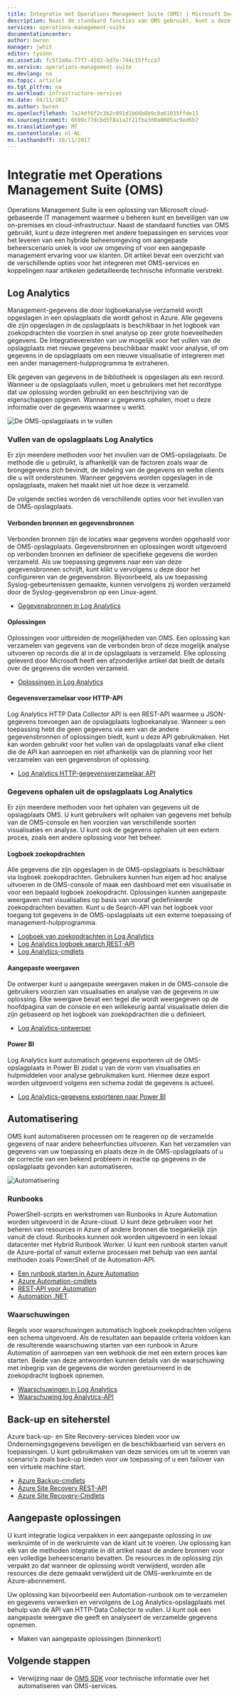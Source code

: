 ```yaml
---
title: Integratie met Operations Management Suite (OMS) | Microsoft Docs
description: Naast de standaard functies van OMS gebruikt, kunt u deze integreren met andere toepassingen en services voor het leveren van een hybride beheeromgeving om aangepaste beheerscenario uniek is voor uw omgeving of voor een aangepaste management ervaring voor uw klanten.  Dit artikel bevat een overzicht van de verschillende opties voor het integreren met OMS en koppelingen naar artikelen gedetailleerde technische informatie verstrekt.
services: operations-management-suite
documentationcenter: 
author: bwren
manager: jwhit
editor: tysonn
ms.assetid: fc5f3a8a-77f7-4103-bd7e-744c15ffcca7
ms.service: operations-management-suite
ms.devlang: na
ms.topic: article
ms.tgt_pltfrm: na
ms.workload: infrastructure-services
ms.date: 04/11/2017
ms.author: bwren
ms.openlocfilehash: 7a24df6f2c3b2c091d1b66b8b9c0a61035ffde11
ms.sourcegitcommit: 6699c77dcbd5f8a1a2f21fba3d0a0005ac9ed6b7
ms.translationtype: MT
ms.contentlocale: nl-NL
ms.lasthandoff: 10/11/2017
---
```

# <a name="integrating-with-operations-management-suite-oms"></a>Integratie met Operations Management Suite (OMS)
Operations Management Suite is een oplossing van Microsoft cloud-gebaseerde IT management waarmee u beheren kunt en beveiligen van uw on-premises en cloud-infrastructuur.  Naast de standaard functies van OMS gebruikt, kunt u deze integreren met andere toepassingen en services voor het leveren van een hybride beheeromgeving om aangepaste beheerscenario uniek is voor uw omgeving of voor een aangepaste management ervaring voor uw klanten.  Dit artikel bevat een overzicht van de verschillende opties voor het integreren met OMS-services en koppelingen naar artikelen gedetailleerde technische informatie verstrekt. 

## <a name="log-analytics"></a>Log Analytics
Management-gegevens die door logboekanalyse verzameld wordt opgeslagen in een opslagplaats die wordt gehost in Azure.  Alle gegevens die zijn opgeslagen in de opslagplaats is beschikbaar in het logboek van zoekopdrachten die voorzien in snel analyse op zeer grote hoeveelheden gegevens.  De Integratievereisten van uw mogelijk voor het vullen van de opslagplaats met nieuwe gegevens beschikbaar maakt voor analyse, of om gegevens in de opslagplaats om een nieuwe visualisatie of integreren met een ander management-hulpprogramma te extraheren.

Elk gegeven van gegevens in de bibliotheek is opgeslagen als een record.  Wanneer u de opslagplaats vullen, moet u gebruikers met het recordtype dat uw oplossing worden gebruikt en een beschrijving van de eigenschappen opgeven.  Wanneer u gegevens ophalen, moet u deze informatie over de gegevens waarmee u werkt.

![De OMS-opslagplaats in te vullen](media/operations-management-suite-integration/repository.png)

### <a name="populate-the-log-analytics-repository"></a>Vullen van de opslagplaats Log Analytics
Er zijn meerdere methoden voor het invullen van de OMS-opslagplaats.  De methode die u gebruikt, is afhankelijk van de factoren zoals waar de brongegevens zich bevindt, de indeling van de gegevens en welke clients die u wilt ondersteunen.  Wanneer gegevens worden opgeslagen in de opslagplaats, maken het maakt niet uit hoe deze is verzameld.

De volgende secties worden de verschillende opties voor het invullen van de OMS-opslagplaats.

#### <a name="connected-sources-and-data-sources"></a>Verbonden bronnen en gegevensbronnen
Verbonden bronnen zijn de locaties waar gegevens worden opgehaald voor de OMS-opslagplaats.  Gegevensbronnen en oplossingen wordt uitgevoerd op verbonden bronnen en definieer de specifieke gegevens die worden verzameld.  Als uw toepassing gegevens naar een van deze gegevensbronnen schrijft, kunt klikt u vervolgens u deze door het configureren van de gegevensbron.  Bijvoorbeeld, als uw toepassing Syslog-gebeurtenissen gemaakte, kunnen vervolgens zij worden verzameld door de Syslog-gegevensbron op een Linux-agent.

* [Gegevensbronnen in Log Analytics](../log-analytics/log-analytics-data-sources.md)

#### <a name="solutions"></a>Oplossingen
Oplossingen voor uitbreiden de mogelijkheden van OMS.  Een oplossing kan verzamelen van gegevens van de verbonden bron of deze mogelijk analyse uitvoeren op records die al in de opslagplaats is verzameld.  Elke oplossing geleverd door Microsoft heeft een afzonderlijke artikel dat biedt de details over de gegevens die worden verzameld.

* [Oplossingen in Log Analytics](../log-analytics/log-analytics-add-solutions.md)

#### <a name="http-data-collector-api"></a>Gegevensverzamelaar voor HTTP-API
Log Analytics HTTP Data Collector API is een REST-API waarmee u JSON-gegevens toevoegen aan de opslagplaats logboekanalyse.  Wanneer u een toepassing hebt die geen gegevens via een van de andere gegevensbronnen of oplossingen biedt, kunt u deze API gebruikmaken.  Het kan worden gebruikt voor het vullen van de opslagplaats vanaf elke client die de API kan aanroepen en niet afhankelijk van de planning voor het verzamelen van een gegevensbron of oplossing.

* [Log Analytics HTTP-gegevensverzamelaar API](../log-analytics/log-analytics-data-collector-api.md)

### <a name="retrieve-data-from-the-log-analytics-repository"></a>Gegevens ophalen uit de opslagplaats Log Analytics
Er zijn meerdere methoden voor het ophalen van gegevens uit de opslagplaats OMS.  U kunt gebruikers wilt ophalen van gegevens met behulp van de OMS-console en hen voorzien van verschillende soorten visualisaties en analyse.  U kunt ook de gegevens ophalen uit een extern proces, zoals een andere oplossing voor het beheer.

#### <a name="log-searches"></a>Logboek zoekopdrachten
Alle gegevens die zijn opgeslagen in de OMS-opslagplaats is beschikbaar via logboek zoekopdrachten.  Gebruikers kunnen hun eigen ad hoc analyse uitvoeren in de OMS-console of maak een dashboard met een visualisatie in voor een bepaald logboek zoekopdracht.  Oplossingen kunnen aangepaste weergaven met visualisaties op basis van vooraf gedefinieerde zoekopdrachten bevatten.  Kunt u de Search-API van het logboek voor toegang tot gegevens in de OMS-opslagplaats uit een externe toepassing of management-hulpprogramma.  

* [Logboek van zoekopdrachten in Log Analytics](../log-analytics/log-analytics-log-searches.md)
* [Log Analytics logboek search REST-API](../log-analytics/log-analytics-log-search-api.md)
* [Log Analytics-cmdlets](https://msdn.microsoft.com/library/mt188224.aspx)

#### <a name="custom-views"></a>Aangepaste weergaven
De ontwerper kunt u aangepaste weergaven maken in de OMS-console die gebruikers voorzien van visualisaties en analyse van de gegevens in uw oplossing.  Elke weergave bevat een tegel die wordt weergegeven op de hoofdpagina van de console en een willekeurig aantal visualisatie delen die zijn gebaseerd op het logboek van zoekopdrachten die u definieert.

* [Log Analytics-ontwerper](../log-analytics/log-analytics-view-designer.md)

#### <a name="power-bi"></a>Power BI
Log Analytics kunt automatisch gegevens exporteren uit de OMS-opslagplaats in Power BI zodat u van de vorm van visualisaties en hulpmiddelen voor analyse gebruikmaken kunt.  Hiermee deze export worden uitgevoerd volgens een schema zodat de gegevens is actueel. 

* [Log Analytics-gegevens exporteren naar Power BI](../log-analytics/log-analytics-powerbi.md)

## <a name="automation"></a>Automatisering
OMS kunt automatiseren processen om te reageren op de verzamelde gegevens of naar andere beheerfuncties uitvoeren.  Kan het verzamelen van gegevens van uw toepassing en plaats deze in de OMS-opslagplaats of u de correctie van een bekend probleem in reactie op gegevens in de opslagplaats gevonden kan automatiseren. 

![Automatisering](media/operations-management-suite-integration/automate.png)

### <a name="runbooks"></a>Runbooks
PowerShell-scripts en werkstromen van Runbooks in Azure Automation worden uitgevoerd in de Azure-cloud.  U kunt deze gebruiken voor het beheren van resources in Azure of andere bronnen die toegankelijk zijn vanuit de cloud.  Runbooks kunnen ook worden uitgevoerd in een lokaal datacenter met Hybrid Runbook Worker.  U kunt een runbook starten vanuit de Azure-portal of vanuit externe processen met behulp van een aantal methoden zoals PowerShell of de Automation-API.

* [Een runbook starten in Azure Automation](../automation/automation-starting-a-runbook.md)
* [Azure Automation-cmdlets](https://msdn.microsoft.com/library/dn690262.aspx)
* [REST-API voor Automation](https://msdn.microsoft.com/library/mt662285.aspx)
* [Automation .NET](https://msdn.microsoft.com//library/mt465763.aspx)

### <a name="alerts"></a>Waarschuwingen
Regels voor waarschuwingen automatisch logboek zoekopdrachten volgens een schema uitgevoerd.  Als de resultaten aan bepaalde criteria voldoen kan de resulterende waarschuwing starten van een runbook in Azure Automation of aanroepen van een webhook die met een extern proces kan starten.  Beide van deze antwoorden kunnen details van de waarschuwing met inbegrip van de gegevens die worden geretourneerd in de zoekopdracht logboek opnemen.

* [Waarschuwingen in Log Analytics](../log-analytics/log-analytics-alerts.md)
* [Waarschuwing log Analytics-API](../log-analytics/log-analytics-api-alerts.md)

## <a name="backup-and-site-recovery"></a>Back-up en siteherstel
Azure back-up- en Site Recovery-services bieden voor uw Ondernemingsgegevens beveiligen en de beschikbaarheid van servers en toepassingen.  U kunt gebruikmaken van deze services om uit te voeren van scenario's zoals back-up bieden voor uw toepassing of u een failover van een virtuele machine start.

* [Azure Backup-cmdlets](https://msdn.microsoft.com/library/mt619253.aspx)
* [Azure Site Recovery REST-API](https://msdn.microsoft.com/library/azure/mt750497.aspx)
* [Azure Site Recovery-Cmdlets](https://msdn.microsoft.com/library/mt637930.aspx)

## <a name="custom-solutions"></a>Aangepaste oplossingen
U kunt integratie logica verpakken in een aangepaste oplossing in uw werkruimte of in de werkruimte van de klant uit te voeren.  Uw oplossing kan elk van de methoden integratie in dit artikel naast de andere bronnen voor een volledige beheerscenario bevatten.  De resources in de oplossing zijn verpakt zo dat wanneer de oplossing wordt verwijderd, worden alle resources die deze gemaakt verwijderd uit de OMS-werkruimte en de Azure-abonnement.

Uw oplossing kan bijvoorbeeld een Automation-runbook om te verzamelen en gegevens verwerken en vervolgens de Log Analytics-opslagplaats met behulp van de API van HTTP-Data Collector te vullen.  U kunt ook een aangepaste weergave die geeft en analyseert de verzamelde gegevens opnemen.  

* Maken van aangepaste oplossingen (binnenkort)    

## <a name="next-steps"></a>Volgende stappen
* Verwijzing naar de [OMS SDK](operations-management-suite-sdk.md) voor technische informatie over het automatiseren van OMS-services.  

